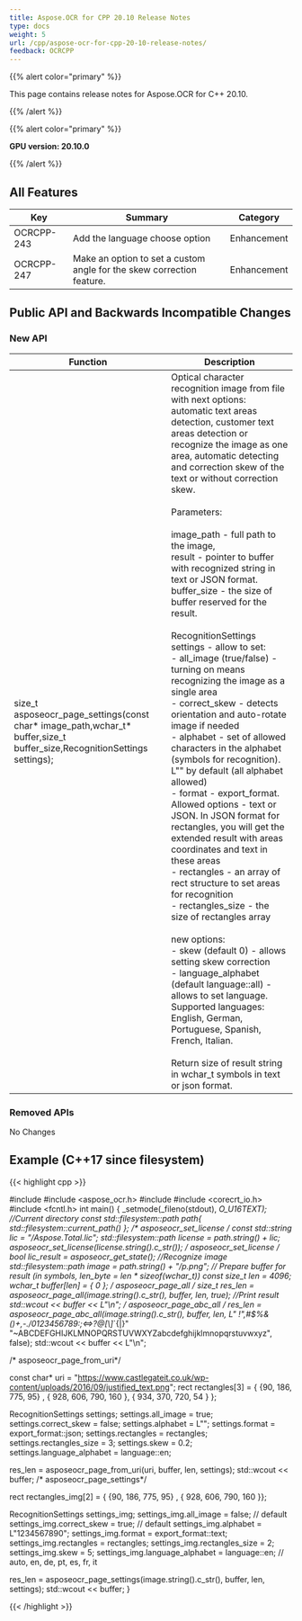 ```yaml
---
title: Aspose.OCR for CPP 20.10 Release Notes
type: docs
weight: 5
url: /cpp/aspose-ocr-for-cpp-20-10-release-notes/
feedback: OCRCPP
---
```


{{% alert color="primary" %}}

This page contains release notes for Aspose.OCR for C++ 20.10.

{{% /alert %}}

{{% alert color="primary" %}}

**GPU version: 20.10.0**

{{% /alert %}}

## All Features

|Key|Summary|Category|
|---|---|---|
|OCRCPP-243|Add the language choose option|Enhancement|
|OСRCPP-247|Make an option to set a custom angle for the skew correction feature.|Enhancement|

## Public API and Backwards Incompatible Changes

### New API

|Function|Description|
|---|---|
|size_t asposeocr_page_settings(const char* image_path,wchar_t* buffer,size_t buffer_size,RecognitionSettings settings);|Optical character recognition image from file with next options: automatic text areas detection, customer text areas detection or recognize the image as one area,  automatic detecting and correction skew of the text or without correction skew.<br><br>Parameters:<br><br>image_path - full path to the image,<br>result - pointer to buffer with recognized string in text or JSON format.<br>buffer_size - the size of buffer reserved for the result.<br><br>RecognitionSettings settings  - allow to set:<br> - all_image (true/false) - turning on means recognizing the image as a single area<br> - correct_skew - detects orientation and auto-rotate image if needed<br> - alphabet - set of allowed characters in the alphabet (symbols for recognition). L"" by default (all alphabet allowed)<br> - format - export_format. Allowed options - text or JSON. In JSON format for rectangles, you will get the extended result with areas coordinates and text in these areas<br> - rectangles - an array of rect structure to set areas for recognition<br> - rectangles_size - the size of rectangles array<br><br>new options:<br> - skew (default 0) - allows setting skew correction<br> - language_alphabet (default language::all) - allows to set language. Supported languages: English, German, Portuguese, Spanish, French, Italian.<br><br>Return size of result string in wchar_t symbols in text or json format.|

### Removed APIs

No Changes

## Example (C++17 since filesystem)

{{< highlight cpp >}}

#include <iostream>
#include <aspose_ocr.h>
#include <filesystem>
#include <corecrt_io.h>
#include <fcntl.h>
int main()
{
_setmode(_fileno(stdout), _O_U16TEXT);
//Current directory const
std::filesystem::path path{ std::filesystem::current_path() };
/* asposeocr_set_license */
const std::string lic = "/Aspose.Total.lic";
std::filesystem::path license = path.string() + lic;
asposeocr_set_license(license.string().c_str());
/* asposeocr_set_license */
bool lic_result = asposeocr_get_state();
//Recognize image
std::filesystem::path image = path.string() + "/p.png";
// Prepare buffer for result (in symbols, len_byte = len * sizeof(wchar_t))
const size_t len = 4096; 
wchar_t buffer[len] = { 0 };
/* asposeocr_page_all */
size_t res_len = asposeocr_page_all(image.string().c_str(), buffer, len, true);
//Print result
std::wcout << buffer << L"\n";
/* asposeocr_page_abc_all */
res_len = asposeocr_page_abc_all(image.string().c_str(), buffer, len, 
L" !\",#$%&()*+,-./0123456789:;<=>?@[\\]_`{|}" "~ABCDEFGHIJKLMNOPQRSTUVWXYZabcdefghijklmnopqrstuvwxyz", false);
std::wcout << buffer << L"\n";
 
/* asposeocr_page_from_uri*/

const char* uri = "https://www.castlegateit.co.uk/wp-content/uploads/2016/09/justified_text.png";
rect rectangles[3] = { {90, 186, 775, 95} , { 928, 606, 790, 160 }, { 934, 370, 720, 54 } };

RecognitionSettings settings;
   settings.all_image = true;
   settings.correct_skew = false;
   settings.alphabet = L"";
   settings.format = export_format::json;
   settings.rectangles = rectangles;
   settings.rectangles_size = 3;
   settings.skew = 0.2;
   settings.language_alphabet = language::en;

res_len = asposeocr_page_from_uri(uri, buffer, len, settings);
std::wcout << buffer;
/* asposeocr_page_settings*/

rect rectangles_img[2] = { {90, 186, 775, 95} , { 928, 606, 790, 160 }};

RecognitionSettings settings_img;
   settings_img.all_image = false; // default
   settings_img.correct_skew = true; // default
   settings_img.alphabet = L"1234567890";
   settings_img.format = export_format::text;
   settings_img.rectangles = rectangles;
   settings_img.rectangles_size = 2;
   settings_img.skew = 5;
   settings_img.language_alphabet = language::en; // auto, en, de, pt, es, fr, it

res_len = asposeocr_page_settings(image.string().c_str(), buffer, len, settings);
std::wcout << buffer;
}

{{< /highlight >}}
